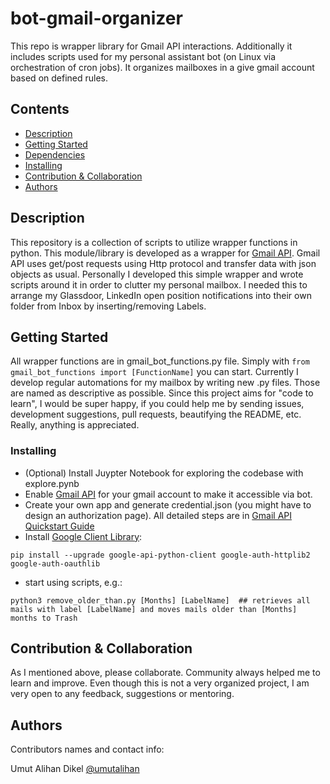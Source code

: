 
# bot-gmail-organizer

This repo is wrapper library for Gmail API interactions. Additionally it includes scripts used for my personal assistant bot (on Linux via orchestration of cron jobs). 
It organizes mailboxes in a give gmail account based on defined rules.


## Contents                                                                            
  * [Description](#description)
  * [Getting Started](#getting-started)                                                                  
  * [Dependencies](#dependencies)                                                                     
  * [Installing](#installing)                                                                      
  * [Contribution &amp; Collaboration](#contribution--collaboration)                                  
  * [Authors](#authors)      


## Description

This repository is a collection of scripts to utilize wrapper functions in python. This module/library is developed as a wrapper for [Gmail API](https://developers.google.com/gmail/api). Gmail API uses get/post requests using Http protocol and transfer data with json objects as usual. Personally I developed this simple wrapper and wrote scripts around it in order to clutter my personal mailbox. I needed this to arrange my Glassdoor, LinkedIn open position notifications into their own folder from Inbox by inserting/removing Labels. 

## Getting Started

All wrapper functions are in gmail_bot_functions.py file. Simply with ```from gmail_bot_functions import [FunctionName]```  you can start. Currently I develop regular automations for my mailbox by writing new .py files. Those are named as descriptive as possible. Since this project aims for "code to learn", I would be super happy, if you could help me by sending issues, development suggestions, pull requests, beautifying the README, etc. Really, anything is appreciated.

### Installing

* (Optional) Install Juypter Notebook for exploring the codebase with explore.pynb
* Enable [Gmail API](https://developers.google.com/gmail/api/quickstart/python) for your gmail account to make it accessible via bot.
* Create your own app and generate credential.json (you might have to design an authorization page). All detailed steps are in [Gmail API Quickstart Guide](https://developers.google.com/gmail/api/quickstart/python)
* Install [Google Client Library](https://developers.google.com/gmail/api/quickstart/python):
```
pip install --upgrade google-api-python-client google-auth-httplib2 google-auth-oauthlib
```
* start using scripts, e.g.:
```
python3 remove_older_than.py [Months] [LabelName]  ## retrieves all mails with label [LabelName] and moves mails older than [Months] months to Trash
```

## Contribution & Collaboration

As I mentioned above, please collaborate. Community always helped me to learn and improve. Even though this is not a very organized project, I am very open to any feedback, suggestions or mentoring. 

## Authors

Contributors names and contact info:

Umut Alihan Dikel
[@umutalihan](https://www.linkedin.com/in/umut-alihan-dikel-13822762?originalSubdomain=tr)

